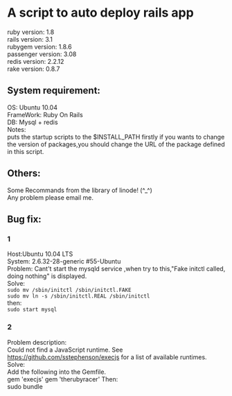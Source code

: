 A script to auto deploy rails app  
=================================

 ruby version: 		1.8  
 rails version: 	3.1   
 rubygem version: 	1.8.6  
 passenger version:	3.08  
 redis version: 	2.2.12  
 rake version:		0.8.7  

System requirement:  
------------------

 OS:			Ubuntu 10.04  
 FrameWork: 		Ruby On Rails  
 DB: 			Mysql + redis  
 Notes:  
   puts the startup scripts to the $INSTALL_PATH firstly if you wants to change the version of packages,you should change the URL of the package defined in this script.  
  
Others:  
------

Some Recommands from the library of linode! (^_^)  
Any problem please email me.  
   
Bug fix:  
-------
### 1
Host:Ubuntu 10.04 LTS  
System:  2.6.32-28-generic #55-Ubuntu  
Problem:  Cant't start the mysqld service ,when try to this,"Fake initctl called, doing nothing" is displayed.    
Solve:  
    `sudo mv /sbin/initctl /sbin/initctl.FAKE`  
    `sudo mv ln -s /sbin/initctl.REAL /sbin/initctl`  
then:  
    `sudo start mysql`
	
### 2
Problem description:  
Could not find a JavaScript runtime. See https://github.com/sstephenson/execjs for a list of available runtimes.  
Solve:  
Add the following into the Gemfile.  
	gem 'execjs'
	gem 'therubyracer'
Then:  
	sudo bundle